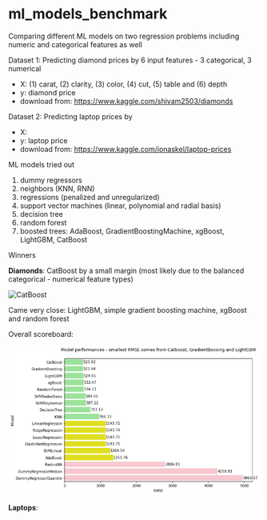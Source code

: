 # ml_models_benchmark

Comparing different ML models on two regression problems including numeric and categorical features as well

Dataset 1: Predicting diamond prices by 6 input features - 3 categorical, 3 numerical
  - X: (1) carat, (2) clarity, (3) color, (4) cut, (5) table and (6) depth
  - y: diamond price
  - download from: https://www.kaggle.com/shivam2503/diamonds

Dataset 2: Predicting laptop prices by 
  - X: 
  - y: laptop price
  - download from: https://www.kaggle.com/ionaskel/laptop-prices
  
ML models tried out
  1. dummy regressors
  2. neighbors (KNN, RNN)
  3. regressions (penalized and unregularized)
  4. support vector machines (linear, polynomial and radial basis)
  5. decision tree
  6. random forest
  7. boosted trees: AdaBoost, GradientBoostingMachine, xgBoost, LightGBM, CatBoost

Winners

**Diamonds**: CatBoost by a small margin (most likely due to the balanced categorical - numerical feature types)

![CatBoost](https://camo.githubusercontent.com/978ad57e1fba31f89403bdc139b9dbaffe70d32e88e31e4017897d902955dcad/687474703a2f2f73746f726167652e6d64732e79616e6465782e6e65742f6765742d646576746f6f6c732d6f70656e736f757263652f3235303835342f636174626f6f73742d6c6f676f2e706e67)

Came very close: LightGBM, simple gradient boosting machine, xgBoost and random forest

Overall scoreboard:

![ScoreBoard](https://github.com/kristofrabay/ml_models_benchmark/blob/main/notebooks/diamonds/scoreboard.png)



**Laptops**: